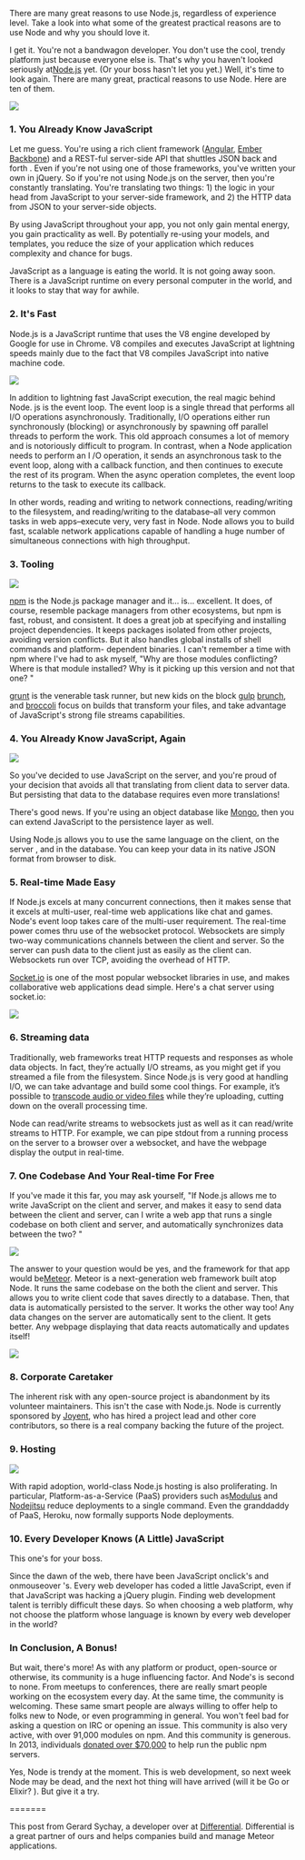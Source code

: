 There are many great reasons to use Node.js, regardless of experience level.
Take a look into what some of the greatest practical reasons are to use Node and
why you should love it.

I get it. You're not a bandwagon developer. You don't use the cool, trendy
platform just because everyone else is. That's why you haven't looked seriously 
at[Node.js][1] yet. (Or your boss hasn't let you yet.) Well, it's time to look
again. There are many great, practical reasons to use Node. Here are ten of them.

![][2]

### 1. You Already Know JavaScript

Let me guess. You're using a rich client framework ([Angular][3], [Ember][4]
[Backbone][5]) and a REST-ful server-side API that shuttles JSON back and forth
. Even if you're not using one of those frameworks, you've written your own in 
jQuery. So if you're not using Node.js on the server, then you're constantly 
translating. You're translating two things: 1) the logic in your head from 
JavaScript to your server-side framework, and 2) the HTTP data from JSON to your
server-side objects.

By using JavaScript throughout your app, you not only gain mental energy, you
gain practicality as well. By potentially re-using your models, and templates, 
you reduce the size of your application which reduces complexity and chance for 
bugs.

JavaScript as a language is eating the world. It is not going away soon. There
is a JavaScript runtime on every personal computer in the world, and it looks to
stay that way for awhile.

### 2. It's Fast

Node.js is a JavaScript runtime that uses the V8 engine developed by Google for
use in Chrome. V8 compiles and executes JavaScript at lightning speeds mainly 
due to the fact that V8 compiles JavaScript into native machine code.

![][6]

In addition to lightning fast JavaScript execution, the real magic behind Node.
js is the event loop. The event loop is a single thread that performs all I/O 
operations asynchronously. Traditionally, I/O operations either run 
synchronously (blocking) or asynchronously by spawning off parallel threads to 
perform the work. This old approach consumes a lot of memory and is notoriously 
difficult to program. In contrast, when a Node application needs to perform an I
/O operation, it sends an asynchronous task to the event loop, along with a 
callback function, and then continues to execute the rest of its program. When 
the async operation completes, the event loop returns to the task to execute its
callback.

In other words, reading and writing to network connections, reading/writing to
the filesystem, and reading/writing to the database–all very common tasks in web
apps–execute very, very fast in Node. Node allows you to build fast, scalable 
network applications capable of handling a huge number of simultaneous 
connections with high throughput.

### 3. Tooling

![][7]

[npm][8] is the Node.js package manager and it... is... excellent. It does, of
course, resemble package managers from other ecosystems, but npm is fast, robust,
and consistent. It does a great job at specifying and installing project 
dependencies. It keeps packages isolated from other projects, avoiding version 
conflicts. But it also handles global installs of shell commands and platform-
dependent binaries. I can't remember a time with npm where I've had to ask 
myself, "Why are those modules conflicting? Where is that module installed? Why 
is it picking up this version and not that one?
"

[grunt][9] is the venerable task runner, but new kids on the block [gulp][10]
[brunch][11], and [broccoli][12] focus on builds that transform your files, and
take advantage of JavaScript's strong file streams capabilities.

### 4. You Already Know JavaScript, Again

![][13]

So you've decided to use JavaScript on the server, and you're proud of your
decision that avoids all that translating from client data to server data. But 
persisting that data to the database requires even more translations!

There's good news. If you're using an object database like [Mongo][14], then
you can extend JavaScript to the persistence layer as well.

Using Node.js allows you to use the same language on the client, on the server
, and in the database. You can keep your data in its native JSON format from 
browser to disk.

### 5. Real-time Made Easy

If Node.js excels at many concurrent connections, then it makes sense that it
excels at multi-user, real-time web applications like chat and games. Node's 
event loop takes care of the multi-user requirement. The real-time power comes 
thru use of the websocket protocol. Websockets are simply two-way communications
channels between the client and server. So the server can push data to the 
client just as easily as the client can. Websockets run over TCP, avoiding the 
overhead of HTTP.

[Socket.io][15] is one of the most popular websocket libraries in use, and
makes collaborative web applications dead simple. Here's a chat server using 
socket.io:

![][16]

### 6. Streaming data

Traditionally, web frameworks treat HTTP requests and responses as whole data
objects. In fact, they’re actually I/O streams, as you might get if you streamed
a file from the filesystem. Since Node.js is very good at handling I/O, we can 
take advantage and build some cool things. For example, it’s possible to
[transcode audio or video files][17] while they’re uploading, cutting down on
the overall processing time.

Node can read/write streams to websockets just as well as it can read/write
streams to HTTP. For example, we can pipe stdout from a running process on the 
server to a browser over a websocket, and have the webpage display the output in
real-time.

### 7. One Codebase And Your Real-time For Free

If you've made it this far, you may ask yourself, "If Node.js allows me to
write JavaScript on the client and server, and makes it easy to send data 
between the client and server, can I write a web app that runs a single codebase
on both client and server, and automatically synchronizes data between the two?
"

![][18]

The answer to your question would be yes, and the framework for that app would
be[Meteor][19]. Meteor is a next-generation web framework built atop Node. It
runs the same codebase on the both the client and server. This allows you to 
write client code that saves directly to a database. Then, that data is 
automatically persisted to the server. It works the other way too! Any data 
changes on the server are automatically sent to the client. It gets better. Any 
webpage displaying that data reacts automatically and updates itself!

![][20]

### 8. Corporate Caretaker

The inherent risk with any open-source project is abandonment by its volunteer
maintainers. This isn't the case with Node.js. Node is currently sponsored by
[Joyent][21], who has hired a project lead and other core contributors, so
there is a real company backing the future of the project.

### 9. Hosting

![][22]

With rapid adoption, world-class Node.js hosting is also proliferating. In
particular, Platform-as-a-Service (PaaS) providers such as[Modulus][23] and 
[Nodejitsu][24] reduce deployments to a single command. Even the granddaddy of
PaaS, Heroku, now formally supports Node deployments.

### 10. Every Developer Knows (A Little) JavaScript

This one's for your boss.

Since the dawn of the web, there have been JavaScript onclick's and onmouseover
's. Every web developer has coded a little JavaScript, even if that JavaScript 
was hacking a jQuery plugin. Finding web development talent is terribly 
difficult these days. So when choosing a web platform, why not choose the 
platform whose language is known by every web developer in the world?

### In Conclusion, A Bonus!

But wait, there's more! As with any platform or product, open-source or
otherwise, its community is a huge influencing factor. And Node's is second to 
none. From meetups to conferences, there are really smart people working on the 
ecosystem every day. At the same time, the community is welcoming. These same 
smart people are always willing to offer help to folks new to Node, or even 
programming in general. You won't feel bad for asking a question on IRC or 
opening an issue. This community is also very active, with over 91,000 modules 
on npm. And this community is generous. In 2013, individuals
[donated over $70,000][25] to help run the public npm servers.

Yes, Node is trendy at the moment. This is web development, so next week Node
may be dead, and the next hot thing will have arrived (will it be Go or Elixir?
). But give it a try.

=======

This post from Gerard Sychay, a developer over at [Differential][26].
Differential is a great partner of ours and helps companies build and manage 
Meteor applications.

 [1]: http://nodejs.org/
 [2]: img/4c37849586d153a3f3144d94f6243fcb79d77285.png
 [3]: https://angularjs.org/
 [4]: http://emberjs.com/
 [5]: http://backbonejs.org/
 [6]: img/4a020e2b06ef86c0953da6d0092fcd61d5323236.jpg
 [7]: img/56818ee2932a325ff4750d91dbe9f08e95f42876.png
 [8]: https://www.npmjs.org/
 [9]: http://gruntjs.com/
 [10]: http://gulpjs.com/
 [11]: http://brunch.io/
 [12]: https://github.com/broccolijs/broccoli
 [13]: img/02bd613f68f2621611bf8159226cff35b171e066.jpeg
 [14]: http://www.mongodb.org/
 [15]: http://socket.io/
 [16]: img/a815ba9b674ef1131be85ab592c625486deb62cf.png
 [17]: http://transloadit.com/blog/2010/12/realtime-encoding-over-150x-faster/
 [18]: img/9d454db0300752bc526459393453546ec23124f8.png
 [19]: https://www.meteor.com/
 [20]: img/5a2575875b6b23724c0e8f1254b6d27e915275b2.png
 [21]: https://www.joyent.com/
 [22]: img/dc191a6df13cfd174e9cf5da3e6c6877f71bd12b.png
 [23]: https://modulus.io/
 [24]: https://www.nodejitsu.com/
 [25]: https://scalenpm.nodejitsu.com/
 [26]: http://differential.io/